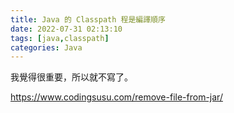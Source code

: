 ```yaml
---
title: Java 的 Classpath 程是編譯順序
date: 2022-07-31 02:13:10
tags: [java,classpath]
categories: Java
---
```


我覺得很重要，所以就不寫了。

<!--more-->

https://www.codingsusu.com/remove-file-from-jar/